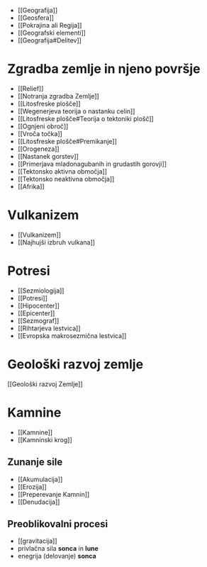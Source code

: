 - [[Geografija]]
- [[Geosfera]]
- [[Pokrajina ali Regija]]
- [[Geografski elementi]]
- [[Geografija#Delitev]]
# Zgradba zemlje in njeno površje
- [[Relief]]
- [[Notranja zgradba Zemlje]]
- [[Litosfreske plošče]]
- [[Wegenerjeva teorija o nastanku celin]]
- [[Litosfreske plošče#Teorija o tektoniki plošč]]
- [[Ognjeni obroč]]
- [[Vroča točka]]
- [[Litosfreske plošče#Premikanje]]
- [[Orogeneza]]
- [[Nastanek gorstev]]
- [[Primerjava mladonagubanih in grudastih gorovji]]
- [[Tektonsko aktivna območja]]
- [[Tektonsko neaktivna območja]]
- [[Afrika]]
# Vulkanizem
- [[Vulkanizem]]
- [[Najhujši izbruh vulkana]]
# Potresi
- [[Sezmiologija]]
- [[Potresi]]
- [[Hipocenter]]
- [[Epicenter]]
- [[Sezmograf]]
- [[Rihtarjeva lestvica]]
- [[Evropska makrosezmična lestvica]]
# Geološki razvoj zemlje
[[Geološki razvoj Zemlje]]
# Kamnine
- [[Kamnine]]
- [[Kamninski krog]]
## Zunanje sile
- [[Akumulacija]]
- [[Erozija]]
- [[Preperevanje Kamnin]]
- [[Denudacija]]
## Preoblikovalni procesi
- [[gravitacija]]
- privlačna sila **sonca** in **lune**
- enegrija (delovanje) **sonca**